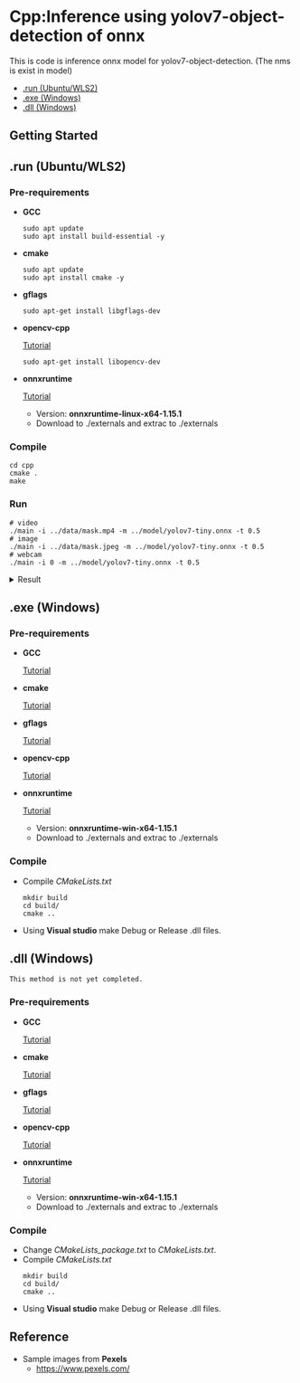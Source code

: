 # Cpp:Inference using yolov7-object-detection of onnx
This is code is inference onnx model for yolov7-object-detection. (The nms is exist in model)
* [.run (Ubuntu/WLS2)](#run-ubuntu-wls2)
* [.exe (Windows)](#exe-windows)
* [.dll (Windows)](#dll-windows)

## Getting Started

## .run (Ubuntu/WLS2)
### Pre-requirements

- **GCC**
    ```shell
    sudo apt update
    sudo apt install build-essential -y
    ```
- **cmake**
    ```shell
    sudo apt update
    sudo apt install cmake -y
    ```
- **gflags**

    ```shell
    sudo apt-get install libgflags-dev
    ```
- **opencv-cpp**

    [Tutorial](https://docs.opencv.org/4.x/d7/d9f/tutorial_linux_install.html)
    ```shell
    sudo apt-get install libopencv-dev
    ```
- **onnxruntime**

    [Tutorial](https://onnxruntime.ai/)
    - Version: **onnxruntime-linux-x64-1.15.1**
    - Download to ./externals and extrac to ./externals

### Compile
```shell
cd cpp
cmake .
make
```

### Run
```shell
# video
./main -i ../data/mask.mp4 -m ../model/yolov7-tiny.onnx -t 0.5 
# image
./main -i ../data/mask.jpeg -m ../model/yolov7-tiny.onnx -t 0.5
# webcam
./main -i 0 -m ../model/yolov7-tiny.onnx -t 0.5
```

<details>
    <summary> Result
    </summary>
    <div align="center">
        <img width="80%" height="80%" src="../docs/cpp_result.png">
    </div>
</details>


## .exe (Windows)
### Pre-requirements

- **GCC**

    [Tutorial](https://sourceforge.net/projects/mingw-w64/)

- **cmake**

    [Tutorial](https://cmake.org/download)

- **gflags**

    [Tutorial](https://github.com/gflags/gflags)

- **opencv-cpp**

    [Tutorial](https://docs.opencv.org/4.x/dd/d6e/tutorial_windows_visual_studio_opencv.html)

- **onnxruntime**

    [Tutorial](https://onnxruntime.ai/)
    - Version: **onnxruntime-win-x64-1.15.1**
    - Download to ./externals and extrac to ./externals

### Compile
- Compile *CMakeLists.txt*
    ```shell
    mkdir build
    cd build/
    cmake ..
    ```
- Using **Visual studio** make Debug or Release .dll files. 

## .dll (Windows)

`This method is not yet completed.`

### Pre-requirements

- **GCC**

    [Tutorial](https://sourceforge.net/projects/mingw-w64/)

- **cmake**

    [Tutorial](https://cmake.org/download)

- **gflags**

    [Tutorial](https://github.com/gflags/gflags)

- **opencv-cpp**

    [Tutorial](https://docs.opencv.org/4.x/dd/d6e/tutorial_windows_visual_studio_opencv.html)

- **onnxruntime**

    [Tutorial](https://onnxruntime.ai/)
    - Version: **onnxruntime-win-x64-1.15.1**
    - Download to ./externals and extrac to ./externals

### Compile
- Change *CMakeLists_package.txt* to *CMakeLists.txt*.
- Compile *CMakeLists.txt*
    ```shell
    mkdir build
    cd build/
    cmake ..
    ```
- Using **Visual studio** make Debug or Release .dll files. 

## Reference
- Sample images from **Pexels**
    - https://www.pexels.com/
